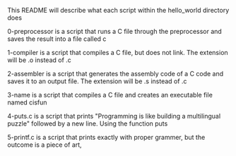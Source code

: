 This README will describe what each script within the hello_world directory does

0-preprocessor is a script that runs a C file through the preprocessor and saves the result into a file called c

1-compiler is a script that compiles a C file, but does not link. The extension will be .o instead of .c

2-assembler is a script that generates the assembly code of a C code and saves it to an output file. The extension will be .s instead of .c

3-name is a script that compiles a C file and creates an executable file named cisfun

4-puts.c is a script that prints "Programming is like building a multilingual puzzle" followed by a new line. Using the function puts

5-printf.c is a script that prints exactly with proper grammer, but the outcome is a piece of art,


